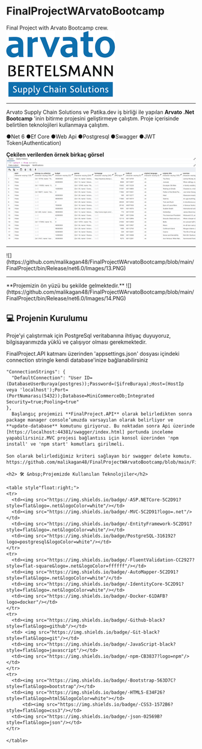 # FinalProjectWArvatoBootcamp
 Final Project with Arvato Bootcamp crew.
![](https://github.com/malikagan48/FinalProjectWArvatoBootcamp/blob/main/FinalProject/bin/Release/net6.0/Images/11.png)

<hr>

Arvato Supply Chain Solutions ve Patika.dev iş birliği ile yapılan **Arvato .Net Bootcamp** 'inin bitirme projesini geliştirmeye çalıştım. Proje içerisinde belirtilen teknolojileri kullanmaya çalıştım. 

●Net 6
●Ef Core
●Web Api
●Postgresql
●Swagger
●JWT Token(Authentication)





**Çekilen verilerden örnek birkaç görsel**
![](https://github.com/malikagan48/FinalProjectWArvatoBootcamp/blob/main/FinalProject/bin/Release/net6.0/Images/12.PNG)
<hr>
![](https://github.com/malikagan48/FinalProjectWArvatoBootcamp/blob/main/FinalProject/bin/Release/net6.0/Images/13.PNG)

<hr>
**Projemizin ön yüzü bu şekilde gelmektedir.**
![](https://github.com/malikagan48/FinalProjectWArvatoBootcamp/blob/main/FinalProject/bin/Release/net6.0/Images/14.PNG)

 ## :computer: Projenin Kurulumu
  Proje’yi çalıştırmak için PostgreSql veritabanına ihtiyaç duyuyoruz,  bilgisayarımızda yüklü ve çalışıyor olması gerekmektedir.
 
  FinalProject.API katmanı üzerinden 'appsettings.json' dosyası içindeki connection stringle kendi database'inize bağlanabilirsiniz
  ```
  "ConnectionStrings": {
    "DefaultConnection": "User ID=(DatabaseUserBuraya(postgres));Password=(ŞifreBuraya);Host=(HostIp veya 'localhost');Port=(PortNumarası(5432));Database=MiniCommerceDb;Integrated Security=true;Pooling=true"
  },
    Başlangıç projemizi **FinalProject.API** olarak belirledikten sonra package manager console’umuzda varsayılan olarak belirliyor ve **update-database** komutunu giriyoruz. Bu noktadan sonra Api üzerinde [https://localhost:44381/swagger/index.html] portunda inceleme yapabilirsiniz.MVC projesi bağlantısı için konsol üzerinden 'npm install' ve 'npm start' komutları girilmeli. 
    
 Son olarak belirlediğimiz kriteri sağlayan bir swagger delete komutu.
 https://github.com/malikagan48/FinalProjectWArvatoBootcamp/blob/main/FinalProject/bin/Release/net6.0/Images/15.PNG
      
<h2> 🛠 &nbsp;Projemizde Kullanılan Teknolojiler</h2>

<table style"float:right;">
  <tr>
    <td><img src="https://img.shields.io/badge/-ASP.NETCore-5C2D91?style=flat&logo=.net&logoColor=white"/></td>
    <td><img src="https://img.shields.io/badge/-MVC-5C2D91?logo=.net"/></td>
    <td><img src="https://img.shields.io/badge/-EntityFramework-5C2D91?style=flat&logo=.net&logoColor=white"/></td>  
    <td><img src="https://img.shields.io/badge/PostgreSQL-316192?logo=postgresql&logoColor=white"/></td>
  </tr>
  <tr>
    <td><img src="https://img.shields.io/badge/-FluentValidation-CC2927?style=flat-square&logo=.net&logoColor=ffffff"/></td>
    <td><img src="https://img.shields.io/badge/-AutoMapper-5C2D91?style=flat&logo=.net&logoColor=white"/</td>  
    <td><img src="https://img.shields.io/badge/-IdentityCore-5C2D91?style=flat&logo=.net&logoColor=white"/></td>
    <td><img src="https://img.shields.io/badge/-Docker-61DAFB?logo=docker"/></td> 
  </tr>
  <tr>
    <td><img src="https://img.shields.io/badge/-Github-black?style=flat&logo=github"/></td>
    <td> <img src="https://img.shields.io/badge/-Git-black?style=flat&logo=git"/></td>   
    <td><img src="https://img.shields.io/badge/-JavaScript-black?style=flat&logo=javascript"/></td>
    <td><img src="https://img.shields.io/badge/-npm-CB3837?logo=npm"/></td>
  </tr>
  <tr>
    <td><img src="https://img.shields.io/badge/-Bootstrap-563D7C?style=flat&logo=bootstrap"/></td>
    <td><img src="https://img.shields.io/badge/-HTML5-E34F26?style=flat&logo=html5&logoColor=white"></td>
 		<td><img src="https://img.shields.io/badge/-CSS3-1572B6?style=flat&logo=css3"/></td>
    <td><img src="https://img.shields.io/badge/-json-02569B?style=flat&logo=json"/></td>
  </tr>

</table>

